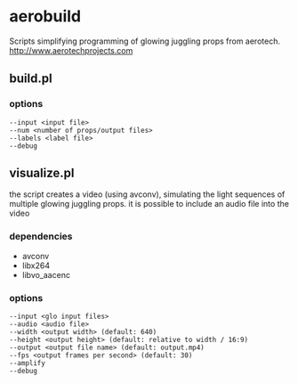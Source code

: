 # aerobuild
Scripts simplifying programming of glowing juggling props from aerotech. http://www.aerotechprojects.com

## build.pl

### options
```
--input <input file>
--num <number of props/output files>
--labels <label file>
--debug
```

## visualize.pl
the script creates a video (using avconv), simulating the light sequences of multiple glowing juggling props.
it is possible to include an audio file into the video

### dependencies
- avconv
- libx264
- libvo_aacenc

### options
```
--input <glo input files>
--audio <audio file>
--width <output width> (default: 640)
--height <output height> (default: relative to width / 16:9)
--output <output file name> (default: output.mp4)
--fps <output frames per second> (default: 30)
--amplify
--debug
```
